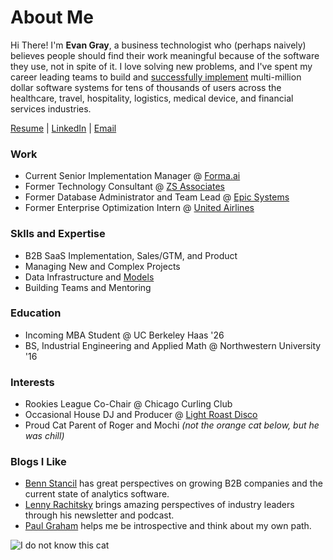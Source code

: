 # About Me


Hi There! I'm **Evan Gray**, a business technologist who (perhaps naively) believes people should find their work meaningful because of the software they use, not in spite of it. I love solving new problems, and I've spent my career leading teams to build and [successfully implement](https://medium.com/dhiwise/why-do-70-of-projects-fail-in-it-6f1991637835) multi-million dollar software systems for tens of thousands of users across the healthcare, travel, hospitality, logistics, medical device, and financial services industries.

[Resume](/Evan_Gray_Resume.pdf) | [LinkedIn](https://www.linkedin.com/in/evan-m-gray/) | [Email](mailto:evan_gray@berkeley.edu)

### Work
- Current Senior Implementation Manager @ [Forma.ai](https://forma.ai)
- Former Technology Consultant @ [ZS Associates](https://zs.com/)
- Former Database Administrator and Team Lead @ [Epic Systems](https://www.epic.com/)
- Former Enterprise Optimization Intern @ [United Airlines](https://www.youtube.com/watch?v=ie-TS-BitnQ)

### Sklls and Expertise
- B2B SaaS Implementation, Sales/GTM, and Product
- Managing New and Complex Projects
- Data Infrastructure and [Models](https://www.forma.ai/blog/automating-formula-building-using-a-centralized-data-model/)
- Building Teams and Mentoring

### Education
- Incoming MBA Student @ UC Berkeley Haas '26
- BS, Industrial Engineering and Applied Math @ Northwestern University '16

### Interests
- Rookies League Co-Chair @ Chicago Curling Club
- Occasional House DJ and Producer @ [Light Roast Disco](https://LightRoastDisco.com)
- Proud Cat Parent of Roger and Mochi *(not the orange cat below, but he was chill)*

### Blogs I Like
- [Benn Stancil](https://benn.substack.com/) has great perspectives on growing B2B companies and the current state of analytics software.
- [Lenny Rachitsky](https://www.lennysnewsletter.com/) brings amazing perspectives of industry leaders through his newsletter and podcast.
- [Paul Graham](https://paulgraham.com/articles.html) helps me be introspective and think about my own path.



![I do not know this cat](/posts/me_and_orange_cat.png)


